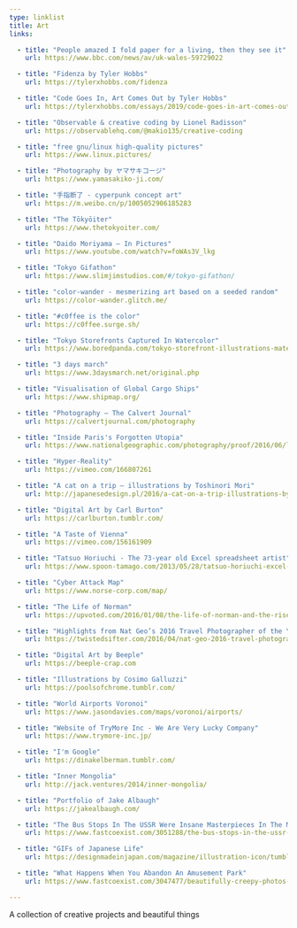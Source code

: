 ```yaml
---
type: linklist
title: Art
links:

  - title: "People amazed I fold paper for a living, then they see it"
    url: https://www.bbc.com/news/av/uk-wales-59729022

  - title: "Fidenza by Tyler Hobbs"
    url: https://tylerxhobbs.com/fidenza

  - title: "Code Goes In, Art Comes Out by Tyler Hobbs"
    url: https://tylerxhobbs.com/essays/2019/code-goes-in-art-comes-out

  - title: "Observable & creative coding by Lionel Radisson"
    url: https://observablehq.com/@makio135/creative-coding

  - title: "free gnu/linux high-quality pictures"
    url: https://www.linux.pictures/

  - title: "Photography by ヤマサキコージ"
    url: https://www.yamasakiko-ji.com/

  - title: "手指断了 - cyperpunk concept art"
    url: https://m.weibo.cn/p/1005052906185283

  - title: "The Tōkyōiter"
    url: https://www.thetokyoiter.com/

  - title: "Daido Moriyama – In Pictures"
    url: https://www.youtube.com/watch?v=foWAs3V_lkg

  - title: "Tokyo Gifathon"
    url: https://www.slimjimstudios.com/#/tokyo-gifathon/

  - title: "color-wander - mesmerizing art based on a seeded random"
    url: https://color-wander.glitch.me/

  - title: "#c0ffee is the color"
    url: https://c0ffee.surge.sh/

  - title: "Tokyo Storefronts Captured In Watercolor"
    url: https://www.boredpanda.com/tokyo-storefront-illustrations-mateusz-urbanowicz/

  - title: "3 days march"
    url: https://www.3daysmarch.net/original.php

  - title: "Visualisation of Global Cargo Ships"
    url: https://www.shipmap.org/

  - title: "Photography — The Calvert Journal"
    url: https://calvertjournal.com/photography

  - title: "Inside Paris's Forgotten Utopia"
    url: https://www.nationalgeographic.com/photography/proof/2016/06/laurent-kronental-paris-housing-projects/

  - title: "Hyper-Reality"
    url: https://vimeo.com/166807261

  - title: "A cat on a trip – illustrations by Toshinori Mori"
    url: http://japanesedesign.pl/2016/a-cat-on-a-trip-illustrations-by-toshinori-mori/

  - title: "Digital Art by Carl Burton"
    url: https://carlburton.tumblr.com/

  - title: "A Taste of Vienna"
    url: https://vimeo.com/156161909

  - title: "Tatsuo Horiuchi - The 73-year old Excel spreadsheet artist"
    url: https://www.spoon-tamago.com/2013/05/28/tatsuo-horiuchi-excel-spreadsheet-artist/

  - title: "Cyber Attack Map"
    url: https://www.norse-corp.com/map/

  - title: "The Life of Norman"
    url: https://upvoted.com/2016/01/08/the-life-of-norman-and-the-rise-of-boring/

  - title: "Highlights from Nat Geo’s 2016 Travel Photographer of the Year Contest"
    url: https://twistedsifter.com/2016/04/nat-geo-2016-travel-photographer-of-the-year-contest/

  - title: "Digital Art by Beeple"
    url: https://beeple-crap.com

  - title: "Illustrations by Cosimo Galluzzi"
    url: https://poolsofchrome.tumblr.com/

  - title: "World Airports Voronoi"
    url: https://www.jasondavies.com/maps/voronoi/airports/

  - title: "Website of TryMore Inc - We Are Very Lucky Company"
    url: https://www.trymore-inc.jp/

  - title: "I'm Google"
    url: https://dinakelberman.tumblr.com/

  - title: "Inner Mongolia"
    url: http://jack.ventures/2014/inner-mongolia/

  - title: "Portfolio of Jake Albaugh"
    url: https://jakealbaugh.com/

  - title: "The Bus Stops In The USSR Were Insane Masterpieces In The Middle Of Nowhere"
    url: https://www.fastcoexist.com/3051288/the-bus-stops-in-the-ussr-were-insane-masterpieces-in-the-middle-of-nowhere

  - title: "GIFs of Japanese Life"
    url: https://designmadeinjapan.com/magazine/illustration-icon/tumblr-gifs-of-japanese-life/

  - title: "What Happens When You Abandon An Amusement Park"
    url: https://www.fastcoexist.com/3047477/beautifully-creepy-photos-show-what-happens-when-you-abandon-an-amusement-park

---
```


A collection of creative projects and beautiful things
